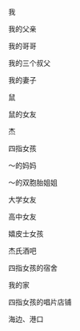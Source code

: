 我

我的父亲

我的哥哥

我的三个叔父

我的妻子



鼠

鼠的女友



杰



四指女孩

～的妈妈

～的双胞胎姐姐



大学女友

高中女友

嬉皮士女孩



杰氏酒吧

四指女孩的宿舍

我的家

四指女孩的唱片店铺

海边、港口

